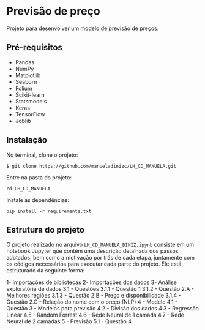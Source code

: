 # Previsão de preço

Projeto para desenvolver um modelo de previsão de preços.

## Pré-requisitos

* Pandas
* NumPy
* Matplotlib
* Seaborn
* Folium
* Scikit-learn
* Statsmodels
* Keras 
* TensorFlow
* Joblib

## Instalação

No terminal, clone o projeto:

```
$ git clone https://github.com/manueladinizc/LH_CD_MANUELA.git
```

Entre na pasta do projeto:

```
cd LH_CD_MANUELA
```

Instale as dependências:

```
pip install -r requirements.txt
```

## Estrutura do projeto

O projeto realizado no arquivo `LH_CD_MANUELA_DINIZ.ipynb` consiste em um notebook Jupyter que contém uma descrição detalhada dos passos adotados, bem como a motivação por trás de cada etapa, juntamente com os códigos necessários para executar cada parte do projeto. Ele está estruturado da seguinte forma:

  1- Importações de bibliotecas
  2- Importações dos dados
  3- Análise exploratória de dados
  3.1 - Questões
    3.1.1 - Questão 1
    3.1.2 - Questão 2.A - Melhores regiões
    3.1.3 - Questão 2.B - Preço e disponibilidade
    3.1.4 - Questão 2.C - Relação do nome com o preço (NLP)
  4 - Modelo
    4.1 - Questão 3 - Modelos para previsão
    4.2 - Divisão dos dados
    4.3 - Regressão Linear
    4.5 - Random Forrest
    4.6 - Rede Neural de 1 camada
    4.7 - Rede Neural de 2 camadas
  5 - Previsão
    5.1 - Questão 4